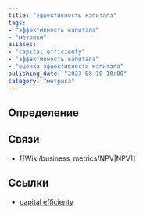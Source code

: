 ```yaml
---
title: "эффективность капитала"
tags:
- "эффективность капитала"
- "метрики"
aliases:
- "capital efficienty"
- "эффективность капитала"
- "оценка эффективности капитала"
pulishing_date: "2023-08-10 18:00"
category: "метрика"
---
```

## Определение
## Связи
- [[Wiki/business_metrics/NPV|NPV]]
## Ссылки
- [capital efficienty](https://en.wikipedia.org/wiki/Net_present_value#Capital_Efficiency)
